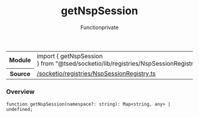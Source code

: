 
<header class="symbol-info-header"><h1 id="getnspsession">getNspSession</h1><label class="symbol-info-type-label function">Function</label><label class="api-type-label private" title="private">private</label></header>
<!-- summary -->
<section class="symbol-info"><table class="is-full-width"><tbody><tr><th>Module</th><td><div class="lang-typescript"><span class="token keyword">import</span> { getNspSession }&nbsp;<span class="token keyword">from</span>&nbsp;<span class="token string">"@tsed/socketio/lib/registries/NspSessionRegistry"</span></div></td></tr><tr><th>Source</th><td><a href="https://github.com/Romakita/ts-express-decorators/blob/v4.30.0/src//socketio/registries/NspSessionRegistry.ts#L0-L0">/socketio/registries/NspSessionRegistry.ts</a></td></tr></tbody></table></section>
<!-- overview -->


### Overview


<pre><code class="typescript-lang ">function <span class="token function">getNspSession</span><span class="token punctuation">(</span>namespace?<span class="token punctuation">:</span> <span class="token keyword">string</span><span class="token punctuation">)</span><span class="token punctuation">:</span> Map<<span class="token keyword">string</span><span class="token punctuation">,</span> <span class="token keyword">any</span>> | undefined<span class="token punctuation">;</span></code></pre>


<!-- Parameters -->

<!-- Description -->

<!-- Members -->

